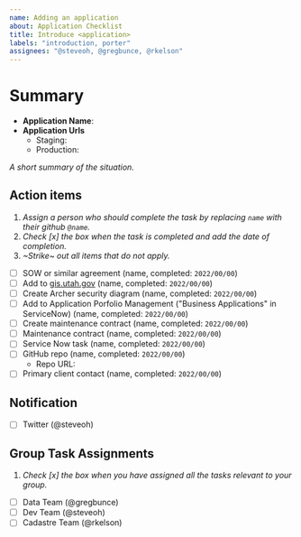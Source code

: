 ```yaml
---
name: Adding an application
about: Application Checklist
title: Introduce <application>
labels: "introduction, porter"
assignees: "@steveoh, @gregbunce, @rkelson"
---
```


# Summary

- **Application Name**:
- **Application Urls**
  - Staging:
  - Production:

_A short summary of the situation._

## Action items

1. _Assign a person who should complete the task by replacing `name` with their github `@name`._
1. _Check [x] the box when the task is completed and add the date of completion._
1. _~Strike~ out all items that do not apply._

- [ ] SOW or similar agreement (name, completed: `2022/00/00`)
- [ ] Add to [gis.utah.gov](https://gis.utah.gov/developer/application) (name, completed: `2022/00/00`)
- [ ] Create Archer security diagram (name, completed: `2022/00/00`)
- [ ] Add to Application Porfolio Management ("Business Applications" in ServiceNow) (name, completed: `2022/00/00`)
- [ ] Create maintenance contract (name, completed: `2022/00/00`)
- [ ] Maintenance contract (name, completed: `2022/00/00`)
- [ ] Service Now task (name, completed: `2022/00/00`)
- [ ] GitHub repo (name, completed: `2022/00/00`)
  - Repo URL:
- [ ] Primary client contact (name, completed: `2022/00/00`)

## Notification

- [ ] Twitter (@steveoh)

## Group Task Assignments

1. _Check [x] the box when you have assigned all the tasks relevant to your group._

- [ ] Data Team (@gregbunce)
- [ ] Dev Team (@steveoh)
- [ ] Cadastre Team (@rkelson)
